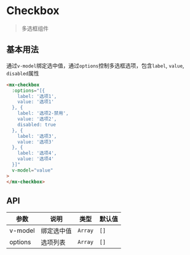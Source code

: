 # Checkbox

> 多选框组件

## 基本用法

通过`v-model`绑定选中值，通过`options`控制多选框选项，包含`label`, `value`, `disabled`属性

```html
<mx-checkbox
  :options="[{
    label: '选项1',
    value: '选项1'
  }, {
    label: '选项2-禁用',
    value: '选项2',
    disabled: true
  }, {
    label: '选项3',
    value: '选项3'
  }, {
    label: '选项4',
    value: '选项4'
  }]"
  v-model="value"
>
</mx-checkbox>
```

## API

| 参数 | 说明 | 类型 | 默认值 |
| --- | --- | --- | --- |
| v-model | 绑定选中值 | `Array` | `[]` |
| options | 选项列表 | `Array` | `[]` |
